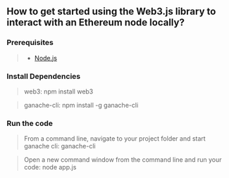 ## How to get started using the Web3.js library to interact with an Ethereum node locally?

### Prerequisites
> - [Node.js](https://nodejs.org/en/download/)


### Install Dependencies
> web3:
> npm install web3

> ganache-cli:
> npm install -g ganache-cli


### Run the code
> From a command line, navigate to your project folder and start ganache cli:
> ganache-cli

> Open a new command window from the command line and run your code:
> node app.js